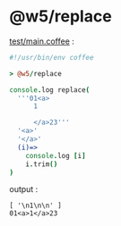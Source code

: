 [‼️]: ✏️README.mdt

# @w5/replace

[test/main.coffee](./test/main.coffee) :

```coffee
#!/usr/bin/env coffee

> @w5/replace

console.log replace(
  '''01<a>
      1

      </a>23'''
  '<a>'
  '</a>'
  (i)=>
    console.log [i]
    i.trim()
)
```

output :

```
[ '\n1\n\n' ]
01<a>1</a>23
```
